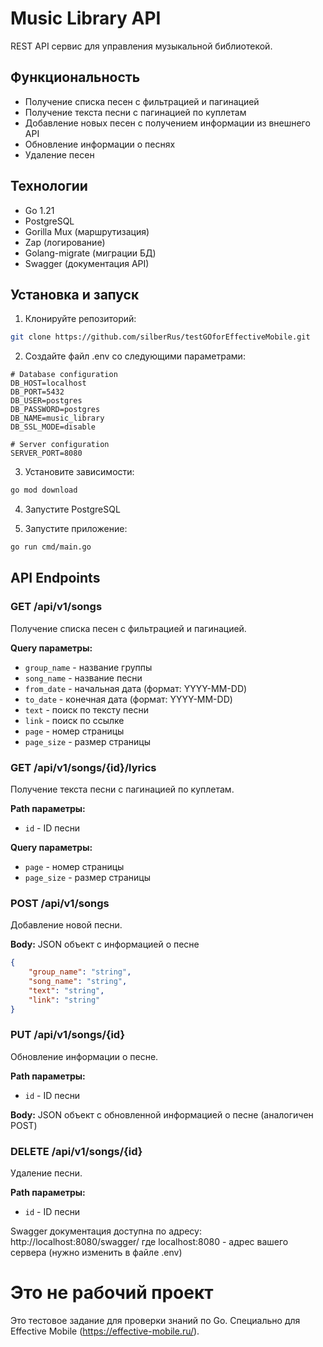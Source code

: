 # Music Library API

REST API сервис для управления музыкальной библиотекой.

## Функциональность

- Получение списка песен с фильтрацией и пагинацией
- Получение текста песни с пагинацией по куплетам
- Добавление новых песен с получением информации из внешнего API
- Обновление информации о песнях
- Удаление песен

## Технологии

- Go 1.21
- PostgreSQL
- Gorilla Mux (маршрутизация)
- Zap (логирование)
- Golang-migrate (миграции БД)
- Swagger (документация API)

## Установка и запуск

1. Клонируйте репозиторий:
```bash
git clone https://github.com/silberRus/testGOforEffectiveMobile.git
```

2. Создайте файл .env со следующими параметрами:
```env
# Database configuration
DB_HOST=localhost
DB_PORT=5432
DB_USER=postgres
DB_PASSWORD=postgres
DB_NAME=music_library
DB_SSL_MODE=disable

# Server configuration
SERVER_PORT=8080
```

3. Установите зависимости:
```bash
go mod download
```

4. Запустите PostgreSQL

5. Запустите приложение:
```bash
go run cmd/main.go
```

## API Endpoints

### GET /api/v1/songs
Получение списка песен с фильтрацией и пагинацией.

**Query параметры:**
- `group_name` - название группы
- `song_name` - название песни
- `from_date` - начальная дата (формат: YYYY-MM-DD)
- `to_date` - конечная дата (формат: YYYY-MM-DD)
- `text` - поиск по тексту песни
- `link` - поиск по ссылке
- `page` - номер страницы
- `page_size` - размер страницы

### GET /api/v1/songs/{id}/lyrics
Получение текста песни с пагинацией по куплетам.

**Path параметры:**
- `id` - ID песни

**Query параметры:**
- `page` - номер страницы
- `page_size` - размер страницы

### POST /api/v1/songs
Добавление новой песни.

**Body:** JSON объект с информацией о песне
```json
{
    "group_name": "string",
    "song_name": "string",
    "text": "string",
    "link": "string"
}
```

### PUT /api/v1/songs/{id}
Обновление информации о песне.

**Path параметры:**
- `id` - ID песни

**Body:** JSON объект с обновленной информацией о песне (аналогичен POST)

### DELETE /api/v1/songs/{id}
Удаление песни.

**Path параметры:**
- `id` - ID песни

Swagger документация доступна по адресу: http://localhost:8080/swagger/
где localhost:8080 - адрес вашего сервера (нужно изменить в файле .env)

# Это не рабочий проект

Это тестовое задание для проверки знаний по Go. Специально для Effective Mobile (https://effective-mobile.ru/).
